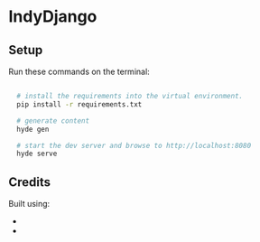 # IndyDjango

## Setup

Run these commands on the terminal:

```bash

  # install the requirements into the virtual environment.
  pip install -r requirements.txt

  # generate content
  hyde gen

  # start the dev server and browse to http://localhost:8080
  hyde serve
```

## Credits
Built using:

* [hyde]: http://hyde.github.com/
* [bootstrap]: http://twitter.github.com/bootstrap/
